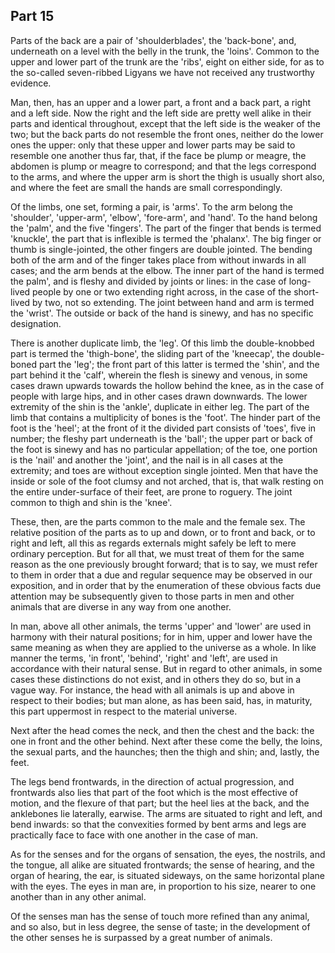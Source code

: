 ## Part 15

Parts of the back are a pair of 'shoulderblades', the 'back-bone', and, underneath on a level with the belly in the trunk, the 'loins'.
Common to the upper and lower part of the trunk are the 'ribs', eight on either side, for as to the so-called seven-ribbed Ligyans we have not received any trustworthy evidence.

Man, then, has an upper and a lower part, a front and a back part, a right and a left side.
Now the right and the left side are pretty well alike in their parts and identical throughout, except that the left side is the weaker of the two; but the back parts do not resemble the front ones, neither do the lower ones the upper: only that these upper and lower parts may be said to resemble one another thus far, that, if the face be plump or meagre, the abdomen is plump or meagre to correspond; and that the legs correspond to the arms, and where the upper arm is short the thigh is usually short also, and where the feet are small the hands are small correspondingly.

Of the limbs, one set, forming a pair, is 'arms'.
To the arm belong the 'shoulder', 'upper-arm', 'elbow', 'fore-arm', and 'hand'.
To the hand belong the 'palm', and the five 'fingers'.
The part of the finger that bends is termed 'knuckle', the part that is inflexible is termed the 'phalanx'.
The big finger or thumb is single-jointed, the other fingers are double jointed.
The bending both of the arm and of the finger takes place from without inwards in all cases; and the arm bends at the elbow.
The inner part of the hand is termed the palm', and is fleshy and divided by joints or lines: in the case of long-lived people by one or two extending right across, in the case of the short-lived by two, not so extending.
The joint between hand and arm is termed the 'wrist'.
The outside or back of the hand is sinewy, and has no specific designation.

There is another duplicate limb, the 'leg'.
Of this limb the double-knobbed part is termed the 'thigh-bone', the sliding part of the 'kneecap', the double-boned part the 'leg'; the front part of this latter is termed the 'shin', and the part behind it the 'calf', wherein the flesh is sinewy and venous, in some cases drawn upwards towards the hollow behind the knee, as in the case of people with large hips, and in other cases drawn downwards.
The lower extremity of the shin is the 'ankle', duplicate in either leg.
The part of the limb that contains a multiplicity of bones is the 'foot'.
The hinder part of the foot is the 'heel'; at the front of it the divided part consists of 'toes', five in number; the fleshy part underneath is the 'ball'; the upper part or back of the foot is sinewy and has no particular appellation; of the toe, one portion is the 'nail' and another the 'joint', and the nail is in all cases at the extremity; and toes are without exception single jointed.
Men that have the inside or sole of the foot clumsy and not arched, that is, that walk resting on the entire under-surface of their feet, are prone to roguery.
The joint common to thigh and shin is the 'knee'.

These, then, are the parts common to the male and the female sex.
The relative position of the parts as to up and down, or to front and back, or to right and left, all this as regards externals might safely be left to mere ordinary perception.
But for all that, we must treat of them for the same reason as the one previously brought forward; that is to say, we must refer to them in order that a due and regular sequence may be observed in our exposition, and in order that by the enumeration of these obvious facts due attention may be subsequently given to those parts in men and other animals that are diverse in any way from one another.

In man, above all other animals, the terms 'upper' and 'lower' are used in harmony with their natural positions; for in him, upper and lower have the same meaning as when they are applied to the universe as a whole.
In like manner the terms, 'in front', 'behind', 'right' and 'left', are used in accordance with their natural sense.
But in regard to other animals, in some cases these distinctions do not exist, and in others they do so, but in a vague way.
For instance, the head with all animals is up and above in respect to their bodies; but man alone, as has been said, has, in maturity, this part uppermost in respect to the material universe.

Next after the head comes the neck, and then the chest and the back: the one in front and the other behind.
Next after these come the belly, the loins, the sexual parts, and the haunches; then the thigh and shin; and, lastly, the feet.

The legs bend frontwards, in the direction of actual progression, and frontwards also lies that part of the foot which is the most effective of motion, and the flexure of that part; but the heel lies at the back, and the anklebones lie laterally, earwise.
The arms are situated to right and left, and bend inwards: so that the convexities formed by bent arms and legs are practically face to face with one another in the case of man.

As for the senses and for the organs of sensation, the eyes, the nostrils, and the tongue, all alike are situated frontwards; the sense of hearing, and the organ of hearing, the ear, is situated sideways, on the same horizontal plane with the eyes.
The eyes in man are, in proportion to his size, nearer to one another than in any other animal.

Of the senses man has the sense of touch more refined than any animal, and so also, but in less degree, the sense of taste; in the development of the other senses he is surpassed by a great number of animals.

